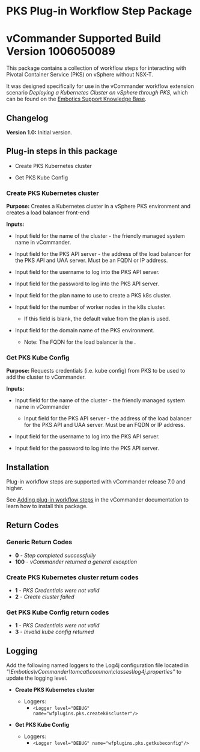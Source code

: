 # PKS Plug-in Workflow Step Package
# vCommander Supported Build Version 1006050089

This package contains a collection of workflow steps for interacting with Pivotal Container Service (PKS) on vSphere without NSX-T.

It was designed specifically for use in the vCommander workflow extension scenario *Deploying a Kubernetes Cluster on vSphere through PKS*, which can be found on the [Embotics Support Knowledge Base](https://support.embotics.com/support/home).

## Changelog

**Version 1.0:** Initial version.

## Plug-in steps in this package

- Create PKS Kubernetes cluster

+ Get PKS Kube Config

### Create PKS Kubernetes cluster
**Purpose:** Creates a Kubernetes cluster in a vSphere PKS environment and creates a load balancer front-end

**Inputs:**

* Input field for the name of the cluster - the friendly managed system name in vCommander.
* Input field for the PKS API server - the address of the load balancer for the PKS API and UAA server. Must be an FQDN or IP address.
* Input field for the username to log into the PKS API server.
* Input field for the password to log into the PKS API server.
* Input field for the plan name to use to create a PKS k8s cluster.
* Input field for the number of worker nodes in the k8s cluster.
  * If this field is blank, the default value from the plan is used.

* Input field for the domain name of the PKS environment.
   * Note: The FQDN for the load balancer is the <cluster-name>.<domain-name>

### Get PKS Kube Config
**Purpose:** Requests credentials (i.e. kube config) from PKS to be used to add the cluster to vCommander.

**Inputs:**

* Input field for the name of the cluster - the friendly managed system name in vCommander

   * Input field for the PKS API server - the address of the load balancer for the PKS API and UAA server. Must be an FQDN or IP address.
* Input field for the username to log into the PKS API server.
* Input field for the password to log into the PKS API server.

## Installation

Plug-in workflow steps are supported with vCommander release 7.0 and higher. 

See [Adding plug-in workflow steps](http://docs.embotics.com/vCommander/Using-Plug-In-WF-Steps.htm#Adding) in the vCommander documentation to learn how to install this package. 

## Return Codes

### Generic Return Codes
+ **0** - *Step completed successfully*
+ **100** - *vCommander returned a general exception*

### Create PKS Kubernetes cluster return codes
+ **1** - *PKS Credentials were not valid*
+ **2** - *Create cluster failed*

### Get PKS Kube Config return codes
+ **1** - *PKS Credentials were not valid*
+ **3** - *Invalid kube config returned*

## Logging
Add the following named loggers to the Log4j configuration file located in *"\Embotics\vCommander\tomcat\common\classes\log4j.properties"* to update the logging level.
+ **Create PKS Kubernetes cluster**
    + Loggers:
      + `<Logger level="DEBUG" name="wfplugins.pks.createk8scluster"/>`

+ **Get PKS Kube Config**
    + Loggers:
      + `<Logger level="DEBUG" name="wfplugins.pks.getkubeconfig"/>`
